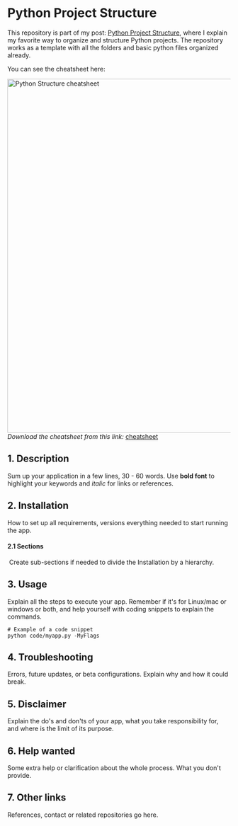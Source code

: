 # Python Project Structure
This repository is part of my post: [Python Project Structure](https://carlosgrande.me/my-pythons-project-cheatsheet/), where I explain my favorite way to organize and structure Python projects. The repository works as a template with all the folders and basic python files organized already.

You can see the cheatsheet here:

<img src="https://carlosgrande.me/wp-content/uploads/2020/10/Cheatsheat_PyProject-1.png"     alt="Python Structure cheatsheet"     style="float: left; width: 800px;" />

*Download the cheatsheet from this link:* [cheatsheet](https://carlosgrande.me/wp-content/uploads/2020/10/Cheatsheat_PyProject-1.png)



## 1. Description

Sum up your application in a few lines, 30 - 60 words. Use **bold font** to highlight your keywords and *italic* for links or references.

## 2. Installation

How to set up all requirements, versions everything needed to start running the app.

#### 	2.1 Sections

​	Create sub-sections if needed to divide the Installation by a hierarchy.

## 3. Usage

Explain all the steps to execute your app. Remember if it's for Linux/mac or windows or both, and help yourself with coding snippets to explain the commands.

```
# Example of a code snippet
python code/myapp.py -MyFlags
```

## 4. Troubleshooting

Errors, future updates, or beta configurations. Explain why and how it could break.

## 5. Disclaimer

Explain the do's and don'ts of your app, what you take responsibility for, and where is the limit of its purpose.

## 6. Help wanted

Some extra help or clarification about the whole process. What you don't provide.

## 7. Other links

References, contact or related repositories go here.